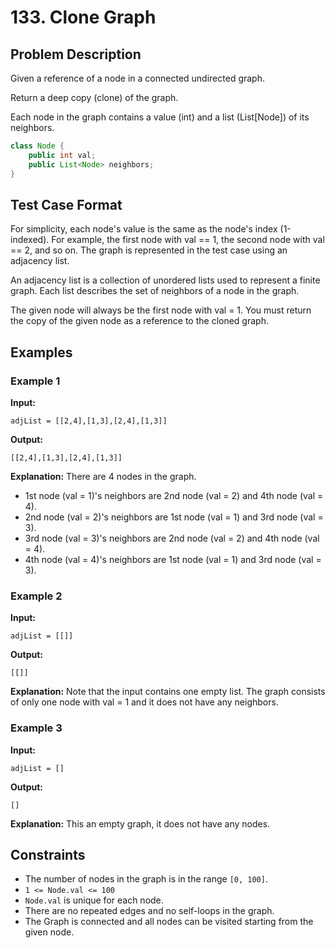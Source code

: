 # 133. Clone Graph

## Problem Description

Given a reference of a node in a connected undirected graph.

Return a deep copy (clone) of the graph.

Each node in the graph contains a value (int) and a list (List[Node]) of its neighbors.

```java
class Node {
    public int val;
    public List<Node> neighbors;
}
```

## Test Case Format

For simplicity, each node's value is the same as the node's index (1-indexed). For example, the first node with val == 1, the second node with val == 2, and so on. The graph is represented in the test case using an adjacency list.

An adjacency list is a collection of unordered lists used to represent a finite graph. Each list describes the set of neighbors of a node in the graph.

The given node will always be the first node with val = 1. You must return the copy of the given node as a reference to the cloned graph.

## Examples

### Example 1

**Input:**

```
adjList = [[2,4],[1,3],[2,4],[1,3]]
```

**Output:**

```
[[2,4],[1,3],[2,4],[1,3]]
```

**Explanation:** There are 4 nodes in the graph.

- 1st node (val = 1)'s neighbors are 2nd node (val = 2) and 4th node (val = 4).
- 2nd node (val = 2)'s neighbors are 1st node (val = 1) and 3rd node (val = 3).
- 3rd node (val = 3)'s neighbors are 2nd node (val = 2) and 4th node (val = 4).
- 4th node (val = 4)'s neighbors are 1st node (val = 1) and 3rd node (val = 3).

### Example 2

**Input:**

```
adjList = [[]]
```

**Output:**

```
[[]]
```

**Explanation:** Note that the input contains one empty list. The graph consists of only one node with val = 1 and it does not have any neighbors.

### Example 3

**Input:**

```
adjList = []
```

**Output:**

```
[]
```

**Explanation:** This an empty graph, it does not have any nodes.

## Constraints

- The number of nodes in the graph is in the range `[0, 100]`.
- `1 <= Node.val <= 100`
- `Node.val` is unique for each node.
- There are no repeated edges and no self-loops in the graph.
- The Graph is connected and all nodes can be visited starting from the given node.

